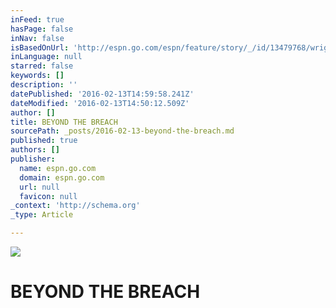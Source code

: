 ```yaml
---
inFeed: true
hasPage: false
inNav: false
isBasedOnUrl: 'http://espn.go.com/espn/feature/story/_/id/13479768/wright-thompson-life-loss-renewal-new-orleans-10-years-hurricane-katrina'
inLanguage: null
starred: false
keywords: []
description: ''
datePublished: '2016-02-13T14:59:58.241Z'
dateModified: '2016-02-13T14:50:12.509Z'
author: []
title: BEYOND THE BREACH
sourcePath: _posts/2016-02-13-beyond-the-breach.md
published: true
authors: []
publisher:
  name: espn.go.com
  domain: espn.go.com
  url: null
  favicon: null
_context: 'http://schema.org'
_type: Article

---
```

![](https://the-grid-user-content.s3-us-west-2.amazonaws.com/6c8354c1-546b-45e6-a83b-36fb1f8841a3.jpg)

# BEYOND THE BREACH